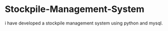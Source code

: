 # Stockpile-Management-System
i have developed a stockpile management system using python and mysql.
